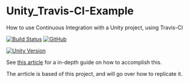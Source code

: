 # Unity_Travis-CI-Example
How to use Continuous Integration with a Unity project, using Travis-CI

[![Build Status](https://travis-ci.com/Austin47/Unity_Travis-CI-Example.svg?token=eT2h84GdXDqx95MoDoC6&branch=master)](https://travis-ci.com/Austin47/Unity_Travis-CI-Example) [![GitHub](https://img.shields.io/github/license/Austin47/Unity_Travis-CI-Example.svg)](https://github.com/Austin47/Unity_Travis-CI-Example/blob/master/LICENSE) 

[![Unity Version](https://img.shields.io/badge/unity%20version%20-2019.1.6f1-blue.svg)](https://unity3d.com/unity/whats-new/2019.1.6)

See [this article](https://www.linkedin.com/pulse/how-get-passing-badges-your-unity-github-repository-travis-ci-taylor) for a in-depth guide on how to accomplish this.

The arrticle is based of this project, and will go over how to replicate it.
